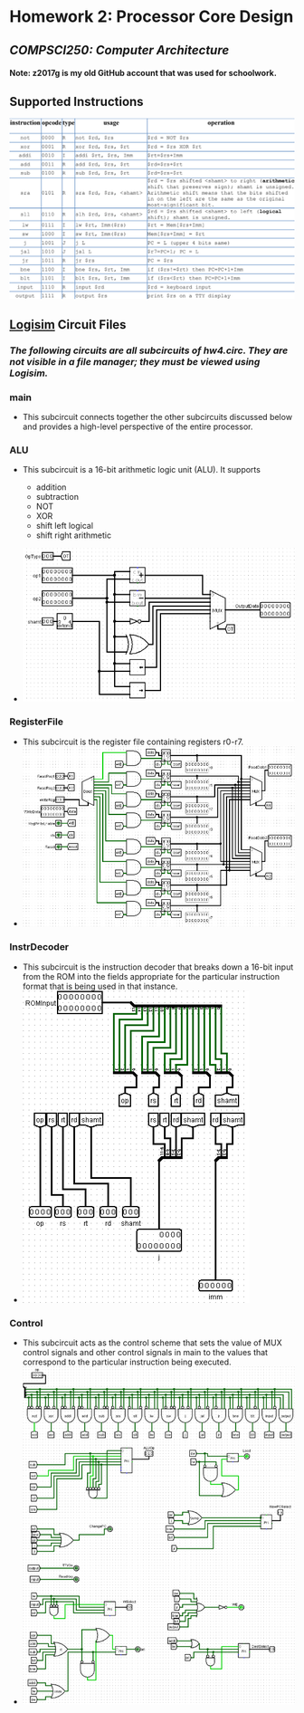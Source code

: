 # Homework 2: Processor Core Design
## ***COMPSCI250: Computer Architecture***
#### Note: z2017g is my old GitHub account that was used for schoolwork. 
## Supported Instructions
![Supported Instructions](./images/supported_instructions.png)
## [Logisim](http://www.cburch.com/logisim/download.html) Circuit Files
### *The following circuits are all subcircuits of hw4.circ. They are not visible in a file manager; they must be viewed using Logisim.*
### main
* This subcircuit connects together the other subcircuits discussed below and provides a high-level perspective of the entire processor. 

### ALU
* This subcircuit is a 16-bit arithmetic logic unit (ALU). It supports 
  * addition 
  * subtraction 
  * NOT
  * XOR
  * shift left logical
  * shift right arithmetic

* ![ALU](./images/hw_ALU.png)
### RegisterFile
* This subcircuit is the register file containing registers r0-r7.
* ![Register File](./images/hw4_RegisterFile.png)

### InstrDecoder
* This subcircuit is the instruction decoder that breaks down a 16-bit input from the ROM into the fields appropriate for the particular instruction format that is being used in that instance. 
* ![Instruction Decoder](./images/hw4_InstrDecoder.png)
### Control
* This subcircuit acts as the control scheme that sets the value of MUX control signals and other control signals in main to the values that correspond to the particular instruction being executed. 
* ![Control](./images/hw4_Control.png)

